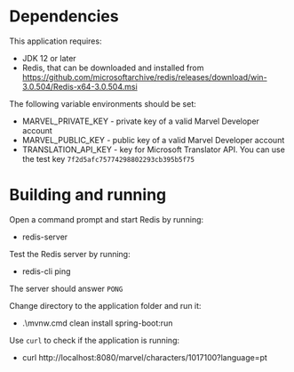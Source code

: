 # Dependencies

This application requires:

- JDK 12 or later
- Redis, that can be downloaded and installed
  from https://github.com/microsoftarchive/redis/releases/download/win-3.0.504/Redis-x64-3.0.504.msi

The following variable environments should be set:

- MARVEL_PRIVATE_KEY - private key of a valid Marvel Developer account
- MARVEL_PUBLIC_KEY - public key of a valid Marvel Developer account
- TRANSLATION_API_KEY - key for Microsoft Translator API. You can use the test key `7f2d5afc75774298802293cb395b5f75`

# Building and running

Open a command prompt and start Redis by running:

- redis-server

Test the Redis server by running:

- redis-cli ping

The server should answer `PONG`

Change directory to the application folder and run it:

- .\mvnw.cmd clean install spring-boot:run

Use `curl` to check if the application is running:

- curl http://localhost:8080/marvel/characters/1017100?language=pt 
